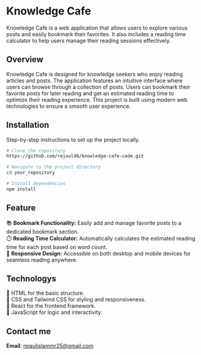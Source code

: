 # Knowledge Cafe 

Knowledge Cafe is a web application that allows users to explore various posts and easily bookmark their favorites. It also includes a reading time calculator to help users manage their reading sessions effectively.

## Overview

Knowledge Cafe is designed for knowledge seekers who enjoy reading articles and posts. The application features an intuitive interface where users can browse through a collection of posts. Users can bookmark their favorite posts for later reading and get an estimated reading time to optimize their reading experience. This project is built using modern web technologies to ensure a smooth user experience.

## Installation

Step-by-step instructions to set up the project locally.

```bash
# Clone the repository
https://github.com/rejaul48/knowledge-cafe-code.git

# Navigate to the project directory
cd your_repository

# Install dependencies
npm install

```
## Feature
📚 **Bookmark Functionality:** Easily add and manage favorite posts to a dedicated bookmark section. <br>
⏱️ **Reading Time Calculator:** Automatically calculates the estimated reading time for each post based on word count.  <br>
📱 **Responsive Design:** Accessible on both desktop and mobile devices for seamless reading anywhere.  <br>

## Technologys
🔵 HTML for the basic structure. <br>
🔵 CSS and Tailwind CSS for styling and responsiveness. <br>
🔵 React for the frontend framework. <br>
🔵 JavaScript for logic and interactivity. <br>

## Contact me
**Email**: [rejaulislammr25@gmail.com](mailto:rejaulislammr25@gmail.com)



